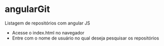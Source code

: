 # angularGit
Listagem de repositórios com angular JS

- Acesse o index.html no navegador
- Entre com o nome de usuário no qual deseja pesquisar os repositórios
